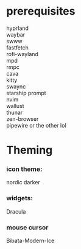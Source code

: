 # prerequisites                
                           
hyprland              
waybar             
swww              
fastfetch            
rofi-wayland                
mpd                       
rmpc        
cava        
kitty        
swaync           
starship prompt              
nvim                 
wallust     
thunar        
zen-browser         
pipewire or the other lol    
              
             
             
# Theming              
                      
                 
### icon theme:           
nordic darker              
                 
### widgets:          
Dracula               
              
### mouse cursor
Bibata-Modern-Ice          
            







